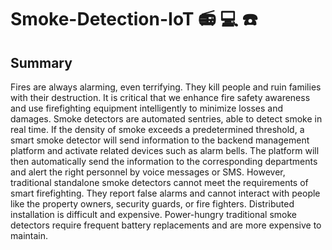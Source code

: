 # Smoke-Detection-IoT :radio: :computer: :phone:

## Summary
Fires are always alarming, even terrifying. They kill people and ruin families with their destruction. It is critical that we enhance fire safety awareness and use firefighting equipment intelligently to minimize losses and damages. Smoke detectors are automated sentries, able to detect smoke in real time. If the density of smoke exceeds a predetermined threshold, a smart smoke detector will send information to the backend management platform and activate related devices such as alarm bells. The platform will then automatically send the information to the corresponding departments and alert the right personnel by voice messages or SMS.  However, traditional standalone smoke detectors cannot meet the requirements of smart firefighting. They report false alarms and cannot interact with people like the property owners, security guards, or fire fighters. Distributed installation is difficult and expensive. Power-hungry traditional smoke detectors require frequent battery replacements and are more expensive to maintain.
